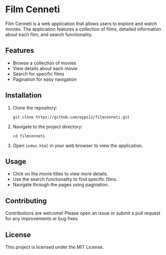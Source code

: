 # Film Cenneti

Film Cenneti is a web application that allows users to explore and watch movies. The application features a collection of films, detailed information about each film, and search functionality.

## Features
- Browse a collection of movies
- View details about each movie
- Search for specific films
- Pagination for easy navigation

## Installation
1. Clone the repository:
   ```
   git clone https://github.com/eyps11/filmcenneti.git
   ```
2. Navigate to the project directory:
   ```
   cd filmcenneti
   ```
3. Open `index.html` in your web browser to view the application.

## Usage
- Click on the movie titles to view more details.
- Use the search functionality to find specific films.
- Navigate through the pages using pagination.

## Contributing
Contributions are welcome! Please open an issue or submit a pull request for any improvements or bug fixes.

## License
This project is licensed under the MIT License.